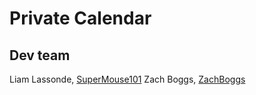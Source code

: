 # Private Calendar

## Dev team

Liam Lassonde, [SuperMouse101](https://github.com/SuperMouse101)
Zach Boggs, [ZachBoggs](https://github.com/ZachBoggs)
